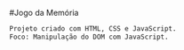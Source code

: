 #Jogo da Memória

````bash
Projeto criado com HTML, CSS e JavaScript.
Foco: Manipulação do DOM com JavaScript.
````